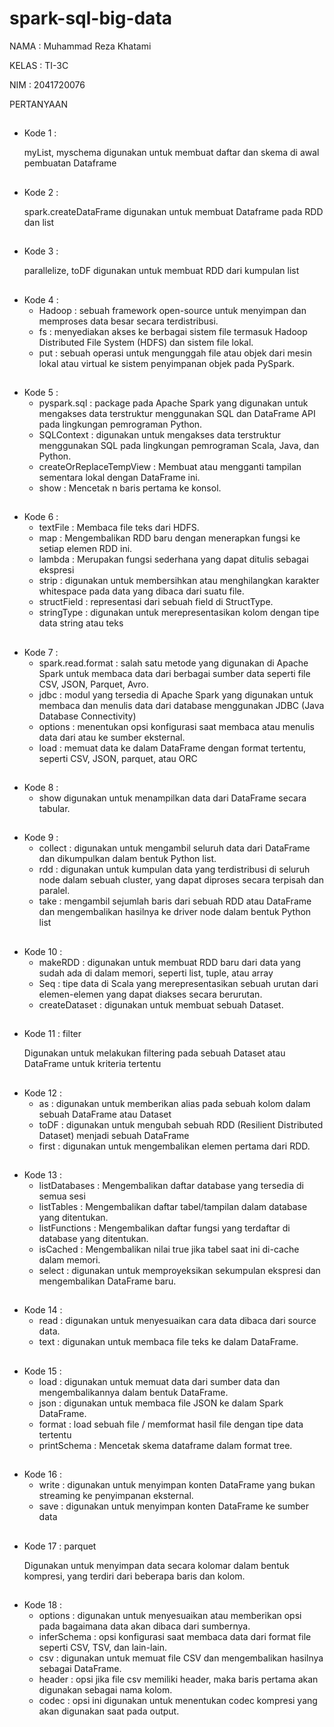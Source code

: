 # spark-sql-big-data
NAMA : Muhammad Reza Khatami

KELAS : TI-3C

NIM : 2041720076


PERTANYAAN
##

- Kode 1 :  

    myList, myschema digunakan untuk membuat daftar dan skema di awal pembuatan Dataframe
##

- Kode 2 : 

    spark.createDataFrame digunakan untuk membuat Dataframe pada RDD dan list
##

- Kode 3 : 

    parallelize, toDF digunakan untuk membuat RDD dari kumpulan list
##

- Kode 4 :
    - Hadoop : sebuah framework open-source untuk menyimpan dan memproses data besar secara terdistribusi.
    - fs : menyediakan akses ke berbagai sistem file termasuk Hadoop Distributed File System (HDFS) dan sistem file lokal.
    - put : sebuah operasi untuk mengunggah file atau objek dari mesin lokal atau virtual ke sistem penyimpanan objek pada PySpark.
##

- Kode 5 : 
    - pyspark.sql : package pada Apache Spark yang digunakan untuk mengakses data terstruktur menggunakan SQL dan DataFrame API pada lingkungan pemrograman Python.
    - SQLContext : digunakan untuk mengakses data terstruktur menggunakan SQL pada lingkungan pemrograman Scala, Java, dan Python.
    - createOrReplaceTempView : Membuat atau mengganti tampilan sementara lokal dengan DataFrame ini.
    - show : Mencetak n baris pertama ke konsol.
##

- Kode 6 : 
    - textFile : Membaca file teks dari HDFS.
    - map : Mengembalikan RDD baru dengan menerapkan fungsi ke setiap elemen RDD ini.
    - lambda : Merupakan fungsi sederhana yang dapat ditulis sebagai ekspresi
    - strip : digunakan untuk membersihkan atau menghilangkan karakter whitespace pada data yang dibaca dari suatu file.
    - structField : representasi dari sebuah field di StructType.
    - stringType : digunakan untuk merepresentasikan kolom dengan tipe data string atau teks
##

- Kode 7 : 
    - spark.read.format : salah satu metode yang digunakan di Apache Spark untuk membaca data dari berbagai sumber data seperti file CSV, JSON, Parquet, Avro.
    - jdbc : modul yang tersedia di Apache Spark yang digunakan untuk membaca dan menulis data dari database menggunakan JDBC (Java Database Connectivity)
    - options : menentukan opsi konfigurasi saat membaca atau menulis data dari atau ke sumber eksternal.
    - load : memuat data ke dalam DataFrame dengan format tertentu, seperti CSV, JSON, parquet, atau ORC
##

- Kode 8 : 
    - show digunakan untuk menampilkan data dari DataFrame secara tabular.
##

-   Kode 9 : 
    - collect : digunakan untuk mengambil seluruh data dari DataFrame dan dikumpulkan dalam bentuk Python list.
    - rdd : digunakan untuk kumpulan data yang terdistribusi di seluruh node dalam sebuah cluster, yang dapat diproses secara terpisah dan paralel.
    - take : mengambil sejumlah baris dari sebuah RDD atau DataFrame dan mengembalikan hasilnya ke driver node dalam bentuk Python list
##

- Kode 10 : 
    - makeRDD : digunakan untuk membuat RDD baru dari data yang sudah ada di dalam memori, seperti list, tuple, atau array
    - Seq : tipe data di Scala yang merepresentasikan sebuah urutan dari elemen-elemen yang dapat diakses secara berurutan.
    - createDataset : digunakan untuk membuat sebuah Dataset.
##

- Kode 11 : filter

    Digunakan untuk melakukan filtering pada sebuah Dataset atau DataFrame untuk kriteria tertentu
##

- Kode 12 : 
    - as : digunakan untuk memberikan alias pada sebuah kolom dalam sebuah DataFrame atau Dataset
    - toDF : digunakan untuk mengubah sebuah RDD (Resilient Distributed Dataset) menjadi sebuah DataFrame
    - first : digunakan untuk mengembalikan elemen pertama dari RDD.
##

- Kode 13 : 
    - listDatabases : Mengembalikan daftar database yang tersedia di semua sesi
    - listTables : Mengembalikan daftar tabel/tampilan dalam database yang ditentukan.
    - listFunctions : Mengembalikan daftar fungsi yang terdaftar di database yang ditentukan.
    - isCached : Mengembalikan nilai true jika tabel saat ini di-cache dalam memori.
    - select : digunakan untuk memproyeksikan sekumpulan ekspresi dan mengembalikan DataFrame baru.
##

- Kode 14 : 
    - read : digunakan untuk menyesuaikan cara data dibaca dari source data.
    - text : digunakan untuk membaca file teks ke dalam DataFrame.
##

- Kode 15 : 
    - load : digunakan untuk memuat data dari sumber data dan mengembalikannya dalam bentuk DataFrame.
    - json : digunakan untuk membaca file JSON ke dalam Spark DataFrame.
    - format : load sebuah file / memformat hasil file dengan tipe data tertentu
    - printSchema : Mencetak skema dataframe dalam format tree.
##

- Kode 16 : 
    - write : digunakan untuk menyimpan konten DataFrame yang bukan streaming ke penyimpanan eksternal.
    - save : digunakan untuk menyimpan konten DataFrame ke sumber data
##

- Kode 17 : parquet

    Digunakan untuk menyimpan data secara kolomar dalam bentuk kompresi, yang terdiri dari beberapa baris dan kolom. 
##

- Kode 18 : 
    - options : digunakan untuk menyesuaikan atau memberikan opsi pada bagaimana data akan dibaca dari sumbernya.
    - inferSchema : opsi konfigurasi saat membaca data dari format file seperti CSV, TSV, dan lain-lain.
    - csv : digunakan untuk memuat file CSV dan mengembalikan hasilnya sebagai DataFrame.
    - header : opsi jika file csv memiliki header, maka baris pertama akan digunakan sebagai nama kolom.
    - codec : opsi ini digunakan untuk menentukan codec kompresi yang akan digunakan saat pada output.

